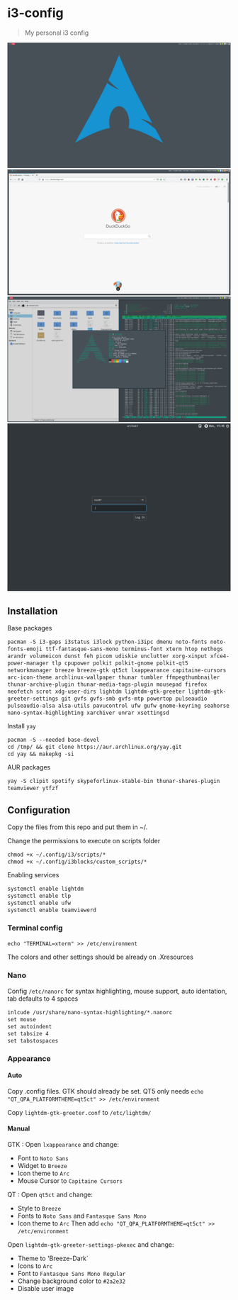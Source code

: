 # i3-config
> My personal i3 config

![](screenshot2.png)
![](screenshot3.png)
![](screenshot.png)
![](vm-lighdm.png)

## Installation

Base packages
```
pacman -S i3-gaps i3status i3lock python-i3ipc dmenu noto-fonts noto-fonts-emoji ttf-fantasque-sans-mono terminus-font xterm htop nethogs arandr volumeicon dunst feh picom udiskie unclutter xorg-xinput xfce4-power-manager tlp cpupower polkit polkit-gnome polkit-qt5 networkmanager breeze breeze-gtk qt5ct lxappearance capitaine-cursors arc-icon-theme archlinux-wallpaper thunar tumbler ffmpegthumbnailer thunar-archive-plugin thunar-media-tags-plugin mousepad firefox neofetch scrot xdg-user-dirs lightdm lightdm-gtk-greeter lightdm-gtk-greeter-settings git gvfs gvfs-smb gvfs-mtp powertop pulseaudio pulseaudio-alsa alsa-utils pavucontrol ufw gufw gnome-keyring seahorse nano-syntax-highlighting xarchiver unrar xsettingsd
```
Install ```yay```
```
pacman -S --needed base-devel
cd /tmp/ && git clone https://aur.archlinux.org/yay.git
cd yay && makepkg -si
```
AUR packages
```
yay -S clipit spotify skypeforlinux-stable-bin thunar-shares-plugin teamviewer ytfzf
```

## Configuration
Copy the files from this repo and put them in ~/.

Change the permissions to execute on scripts folder
```
chmod +x ~/.config/i3/scripts/*
chmod +x ~/.config/i3blocks/custom_scripts/*
``` 
Enabling services
``` 
systemctl enable lightdm
systemctl enable tlp
systemctl enable ufw
systemctl enable teamviewerd
```
### Terminal config
```echo "TERMINAL=xterm" >> /etc/environment```

The colors and other settings should be already on .Xresources

### Nano
Config ```/etc/nanorc``` for syntax highlighting, mouse support, auto identation, tab defaults to 4 spaces
```
inlcude /usr/share/nano-syntax-highlighting/*.nanorc
set mouse
set autoindent
set tabsize 4
set tabstospaces
```

### Appearance
#### Auto
Copy .config files. GTK should already be set. QT5 only needs ```echo "QT_QPA_PLATFORMTHEME=qt5ct" >> /etc/environment```

Copy ```lightdm-gtk-greeter.conf``` to ```/etc/lightdm/```

#### Manual
GTK : Open `lxappearance` and change:
* Font to `Noto Sans`
* Widget to `Breeze`
* Icon theme to `Arc`
* Mouse Cursor to `Capitaine Cursors`

QT : Open `qt5ct` and change:
* Style to `Breeze`
* Fonts to `Noto Sans` and `Fantasque Sans Mono`
* Icon theme to `Arc`
Then add `echo "QT_QPA_PLATFORMTHEME=qt5ct" >> /etc/environment`

Open `lightdm-gtk-greeter-settings-pkexec` and change:
* Theme to 'Breeze-Dark`
* Icons to `Arc`
* Font to `Fantasque Sans Mono Regular`
* Change background color to `#2a2e32`
* Disable user image

